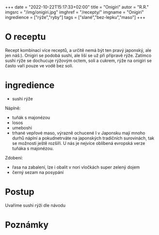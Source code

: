 
+++
date = "2022-10-22T15:17:33+02:00"
title = "Onigiri"
autor = "R.R."
imgsrc = "/img/onigiri.jpg"
imghref = "/recepty/"
imgname = "Onigiri"
ingredience = ["rýže","ryby"]
tags = ["slané","bez-lepku","maso"]
+++

# O receptu
Recept  kombinací více receptů, a určitě nemá být  ten pravý japonský, ale jen náš:).
Onigiri se podobá sushi, ale liší se už při přípravě rýže. Zatímco sushi rýže se dochucuje rýžovým octem, solí a cukrem, rýže na onigiri se často vaří pouze ve vodě bez soli.

# ingredience
- sushi rýže 

Náplně: 
- tuňák s majonézou
- losos
- umeboshi
- trhané vepřové maso, výrazně ochucené
I v Japonsku mají mnoho durhů náplní a pokudnetrváte na japonských tradičních surovinách, tak se možnosti ještě rozšíří. 
U nás je nejvíce oblíbená evropská verze tuňáka s majonézou.

Zdobení:
- řasa na zabalení, lze i obalit v nori vločkách super zelený dojem
- černý sezam na posypání

# Postup
Uvaříme sushi rýži dle návodu

# Poznámky